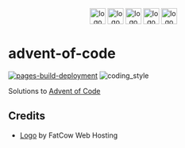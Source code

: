 <div align="center">
    <img src="https://cdn3.iconfinder.com/data/icons/fatcow/32/asterisk_yellow.png" alt="logo" height="32">
    <img src="https://cdn3.iconfinder.com/data/icons/fatcow/32/asterisk_yellow.png" alt="logo" height="32">
    <img src="https://cdn3.iconfinder.com/data/icons/fatcow/32/asterisk_yellow.png" alt="logo" height="32">
    <img src="https://cdn3.iconfinder.com/data/icons/fatcow/32/asterisk_yellow.png" alt="logo" height="32">
    <img src="https://cdn3.iconfinder.com/data/icons/fatcow/32/asterisk_yellow.png" alt="logo" height="32">
</div>

# advent-of-code

[![pages-build-deployment](https://github.com/coding-armadillo/advent-of-code/actions/workflows/pages/pages-build-deployment/badge.svg)](https://github.com/coding-armadillo/advent-of-code/actions/workflows/pages/pages-build-deployment)
![coding_style](https://img.shields.io/badge/code%20style-black-000000.svg)

Solutions to [Advent of Code](https://adventofcode.com)

## Credits

- [Logo][1] by FatCow Web Hosting

[1]: https://www.iconfinder.com/icons/35698/asterisk_yellow_icon
